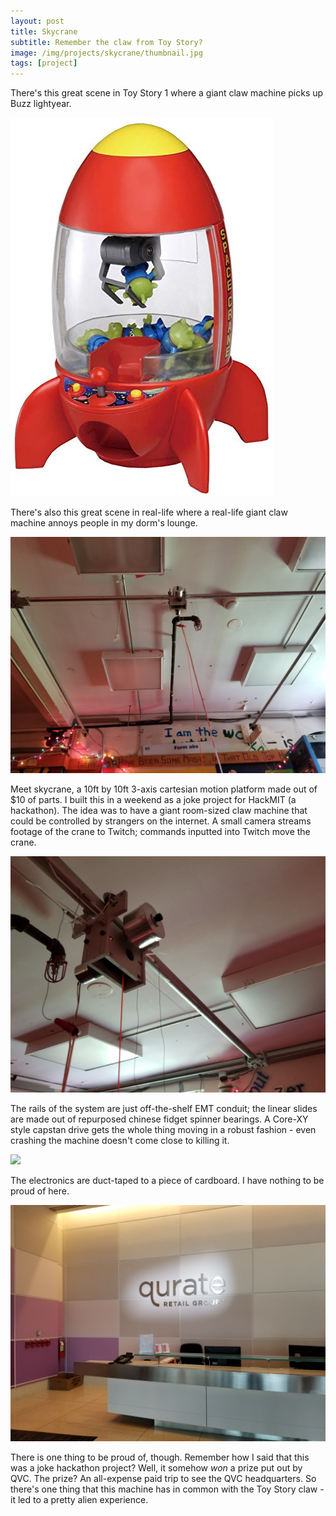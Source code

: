 ```yaml
---
layout: post
title: Skycrane
subtitle: Remember the claw from Toy Story?
image: /img/projects/skycrane/thumbnail.jpg
tags: [project]
---
```

There's this great scene in Toy Story 1 where a giant claw machine picks up Buzz lightyear.

![](/img/projects/skycrane/1.jpg)

There's also this great scene in real-life where a real-life giant claw machine annoys people in my dorm's lounge. 

![](/img/projects/skycrane/2.jpg)

Meet skycrane, a 10ft by 10ft 3-axis cartesian motion platform made out of $10 of parts. I built this in a weekend as a joke project for HackMIT (a hackathon). The idea was to have a giant room-sized claw machine that could be controlled by strangers on the internet. A small camera streams footage of the crane to Twitch; commands inputted into Twitch move the crane.

![](/img/projects/skycrane/3.jpg)

The rails of the system are just off-the-shelf EMT conduit; the linear slides are made out of repurposed chinese fidget spinner bearings. A Core-XY style capstan drive gets the whole thing moving in a robust fashion - even crashing the machine doesn't come close to killing it.

![](/img/projects/skycrane/4.jpg)

The electronics are duct-taped to a piece of cardboard. I have nothing to be proud of here.

![](/img/projects/skycrane/5.jpg)

There is one thing to be proud of, though. Remember how I said that this was a joke hackathon project? Well, it somehow _won_ a prize put out by QVC. The prize? An all-expense paid trip to see the QVC headquarters. So there's one thing that this machine has in common with the Toy Story claw - it led to a pretty alien experience.